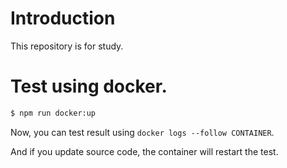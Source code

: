 # Introduction

This repository is for study.

# Test using docker.

```bash
$ npm run docker:up
```

Now, you can test result using ```docker logs --follow CONTAINER```.

And if you update source code, the container will restart the test.
